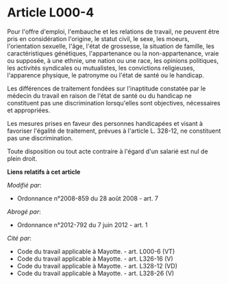 # Article L000-4

Pour l'offre d'emploi, l'embauche et les relations de travail, ne peuvent être pris en considération l'origine, le statut
civil, le sexe, les moeurs, l'orientation sexuelle, l'âge, l'état de grossesse, la situation de famille, les caractéristiques
génétiques, l'appartenance ou la non-appartenance, vraie ou supposée, à une ethnie, une nation ou une race, les opinions
politiques, les activités syndicales ou mutualistes, les convictions religieuses, l'apparence physique, le patronyme ou
l'état de santé ou le handicap. 

Les différences de traitement fondées sur l'inaptitude constatée par le médecin du travail en raison de l'état de santé ou du
handicap ne constituent pas une discrimination lorsqu'elles sont objectives, nécessaires et appropriées. 

Les mesures prises en faveur des personnes handicapées et visant à favoriser l'égalité de traitement, prévues à l'article L.
328-12, ne constituent pas une discrimination. 

Toute disposition ou tout acte contraire à l'égard d'un salarié est nul de plein droit.

**Liens relatifs à cet article**

_Modifié par_:

  - Ordonnance n°2008-859 du 28 août 2008 - art. 7

_Abrogé par_:

  - Ordonnance n°2012-792 du 7 juin 2012 - art. 1

_Cité par_:

  - Code du travail applicable à Mayotte. - art. L000-6 (VT)
  - Code du travail applicable à Mayotte. - art. L326-16 (V)
  - Code du travail applicable à Mayotte. - art. L328-12 (VD)
  - Code du travail applicable à Mayotte. - art. L328-26 (V)
